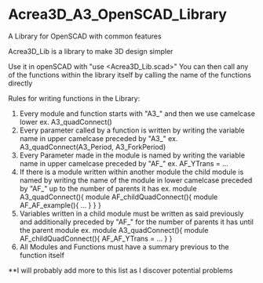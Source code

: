 # Acrea3D_A3_OpenSCAD_Library
A Library for OpenSCAD with common features


Acrea3D_Lib is a library to make 3D design simpler

Use it in openSCAD with "use <Acrea3D_Lib.scad>"
You can then call any of the functions within the library itself by calling the name of the functions directly

Rules for writing functions in the Library:
1. Every module and function starts with "A3_" and then we use camelcase lower
	ex. A3_quadConnect()
2. Every parameter called by a function is written by writing the variable name in upper camelcase preceded by "A3_"
	ex. A3_quadConnect(A3_Period, A3_ForkPeriod)
3. Every Parameter made in the module is named by writing the variable name in upper camelcase preceded by "AF_"
	ex. AF_YTrans = ...
4. If there is a module written within another module the child module is named by writing the name of the module in lower camelcase preceded by "AF_" up to the number of parents it has
	ex. 	module A3_quadConnect(){
				module AF_childQuadConnect(){
					module AF_AF_example(){
						...
					}
				}
			}
5. Variables written in a child module must be written as said previously and additionally preceded by "AF_" for the number of parents it has until the parent module
	ex. 	module A3_quadConnect(){
				module AF_childQuadConnect(){
					AF_AF_YTrans = ...
				}
			}
6. All Modules and Functions must have a summary previous to the function itself

**I will probably add more to this list as I discover potential problems